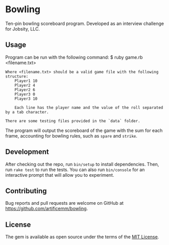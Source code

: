 # Bowling

Ten-pin bowling scoreboard program. Developed as an interview challenge for Jobsity, LLC.

## Usage

Program can be run with the following command:
    $ ruby game.rb <filename.txt>

    Where <filename.txt> should be a valid game file with the following structure:
        Player1 10
        Player2 4
        Player2 6
        Player3 0
        Player3 10

        Each line has the player name and the value of the roll separated by a tab character.

    There are some testing files provided in the `data` folder.

The program will output the scoreboard of the game with the sum for each frame, accounting for bowling rules, such as `spare` and `strike`.

## Development

After checking out the repo, run `bin/setup` to install dependencies. Then, run `rake test` to run the tests. You can also run `bin/console` for an interactive prompt that will allow you to experiment.

## Contributing

Bug reports and pull requests are welcome on GitHub at https://github.com/artificemm/bowling.


## License

The gem is available as open source under the terms of the [MIT License](https://opensource.org/licenses/MIT).
